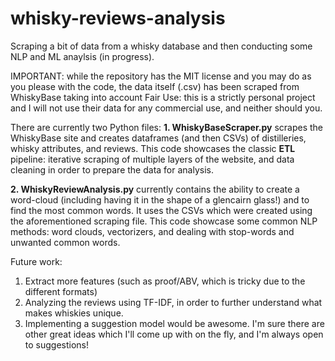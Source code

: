 # whisky-reviews-analysis
Scraping a bit of data from a whisky database and then conducting some NLP and ML anaylsis (in progress).

IMPORTANT: while the repository has the MIT license and you may do as you please with the code, the data itself (.csv) has been scraped from WhiskyBase taking into account Fair Use: this is a strictly personal project and I will not use their data for any commercial use, and neither should you.

There are currently two Python files:
**1. WhiskyBaseScraper.py** scrapes the WhiskyBase site and creates dataframes (and then CSVs) of distilleries, whisky attributes, and reviews.
This code showcases the classic **ETL** pipeline: iterative scraping of multiple layers of the website, and data cleaning in order to prepare the data for analysis.

**2. WhiskyReviewAnalysis.py** currently contains the ability to create a word-cloud (including having it in the shape of a glencairn glass!) and to find the most common words. It uses the CSVs which were created using the aforementioned scraping file.
This code showcase some common NLP methods: word clouds, vectorizers, and dealing with stop-words and unwanted common words.

Future work: 
1. Extract more features (such as proof/ABV, which is tricky due to the different formats)
2. Analyzing the reviews using TF-IDF, in order to further understand what makes whiskies unique.
3. Implementing a suggestion model would be awesome.
I'm sure there are other great ideas which I'll come up with on the fly, and I'm always open to suggestions!
